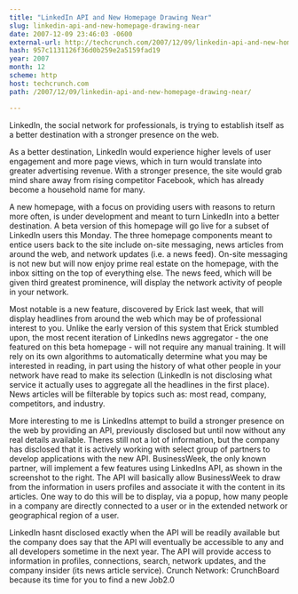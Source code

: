 ```yaml
---
title: "LinkedIn API and New Homepage Drawing Near"
slug: linkedin-api-and-new-homepage-drawing-near
date: 2007-12-09 23:46:03 -0600
external-url: http://techcrunch.com/2007/12/09/linkedin-api-and-new-homepage-drawing-near/
hash: 957c1131126f36d0b259e2a5159fad19
year: 2007
month: 12
scheme: http
host: techcrunch.com
path: /2007/12/09/linkedin-api-and-new-homepage-drawing-near/

---
```


LinkedIn, the social network for professionals, is trying to establish itself as a better destination with a stronger presence on the web. 

As a better destination, LinkedIn would experience higher levels of user engagement and more page views, which in turn would translate into greater advertising revenue. With a stronger presence, the site would grab mind share away from rising competitor Facebook, which has already become a household name for many.



A new homepage, with a focus on providing users with reasons to return more often, is under development and meant to turn LinkedIn into a better destination. A beta version of this homepage will go live for a subset of LinkedIn users this Monday. The three homepage components meant to entice users back to the site include on-site messaging, news articles from around the web, and network updates (i.e. a news feed). On-site messaging is not new but will now enjoy prime real estate on the homepage, with the inbox sitting on the top of everything else. The news feed, which will be given third greatest prominence, will display the network activity of people in your network.

Most notable is a new feature, discovered by Erick last week, that will display headlines from around the web which may be of professional interest to you. Unlike the early version of this system that Erick stumbled upon, the most recent iteration of LinkedIns news aggregator - the one featured on this beta homepage - will not require any manual training. It will rely on its own algorithms to automatically determine what you may be interested in reading, in part using the history of what other people in your network have read to make its selection (LinkedIn is not disclosing what service it actually uses to aggregate all the headlines in the first place). News articles will be filterable by topics such as: most read, company, competitors, and industry.



More interesting to me is LinkedIns attempt to build a stronger presence on the web by providing an API, previously disclosed but until now without any real details available. Theres still not a lot of information, but the company has disclosed that it is actively working with select group of partners to develop applications with the new API. BusinessWeek, the only known partner, will implement a few features using LinkedIns API, as shown in the screenshot to the right. The API will basically allow BusinessWeek to draw from the information in users profiles and associate it with the content in its articles. One way to do this will be to display, via a popup, how many people in a company are directly connected to a user or in the extended network or geographical region of a user.

LinkedIn hasnt disclosed exactly when the API will be readily available but the company does say that the API will eventually be accessible to any and all developers sometime in the next year. The API will provide access to information in profiles, connections, search, network updates, and the company insider (its news article service).
Crunch Network:  CrunchBoard because its time for you to find a new Job2.0
